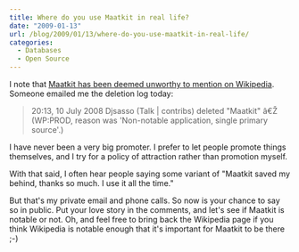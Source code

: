 ```yaml
---
title: Where do you use Maatkit in real life?
date: "2009-01-13"
url: /blog/2009/01/13/where-do-you-use-maatkit-in-real-life/
categories:
  - Databases
  - Open Source
---
```

I note that [Maatkit has been deemed unworthy to mention on Wikipedia][1]. Someone emailed me the deletion log today:

> 20:13, 10 July 2008 Djsasso (Talk | contribs) deleted "Maatkit" â€Ž (WP:PROD, reason was 'Non-notable application, single primary source'.) 

I have never been a very big promoter. I prefer to let people promote things themselves, and I try for a policy of attraction rather than promotion myself.

With that said, I often hear people saying some variant of "Maatkit saved my behind, thanks so much. I use it all the time."

But that's my private email and phone calls. So now is your chance to say so in public. Put your love story in the comments, and let's see if Maatkit is notable or not. Oh, and feel free to bring back the Wikipedia page if you think Wikipedia is notable enough that it's important for Maatkit to be there ;-)

 [1]: http://en.wikipedia.org/wiki/Maatkit
